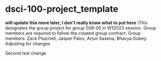 # dsci-100-project_template
**will update this more later, I don't really know what to put here**
\This designates the group project for group 008-05 in W12023 session. Group members are required to follow the created group contract. Group members:
Zack Peachell,
Jasper Palov,
Arjun Saxena,
Bhavya Dubey. Adjusting for changes


Second test change